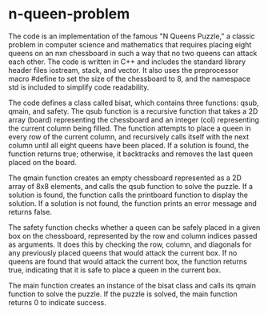 # n-queen-problem
The code is an implementation of the famous "N Queens Puzzle," a classic problem in computer science and mathematics that requires placing eight queens on an nxn chessboard in such a way that no two queens can attack each other. The code is written in C++ and includes the standard library header files iostream, stack, and vector. It also uses the preprocessor macro #define to set the size of the chessboard to 8, and the namespace std is included to simplify code readability.

The code defines a class called bisat, which contains three functions: qsub, qmain, and safety. The qsub function is a recursive function that takes a 2D array (board) representing the chessboard and an integer (col) representing the current column being filled. The function attempts to place a queen in every row of the current column, and recursively calls itself with the next column until all eight queens have been placed. If a solution is found, the function returns true; otherwise, it backtracks and removes the last queen placed on the board.

The qmain function creates an empty chessboard represented as a 2D array of 8x8 elements, and calls the qsub function to solve the puzzle. If a solution is found, the function calls the printboard function to display the solution. If a solution is not found, the function prints an error message and returns false.

The safety function checks whether a queen can be safely placed in a given box on the chessboard, represented by the row and column indices passed as arguments. It does this by checking the row, column, and diagonals for any previously placed queens that would attack the current box. If no queens are found that would attack the current box, the function returns true, indicating that it is safe to place a queen in the current box.

The main function creates an instance of the bisat class and calls its qmain function to solve the puzzle. If the puzzle is solved, the main function returns 0 to indicate success.
